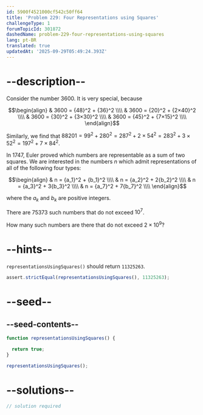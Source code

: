 ```yaml
---
id: 5900f4521000cf542c50ff64
title: 'Problem 229: Four Representations using Squares'
challengeType: 1
forumTopicId: 301872
dashedName: problem-229-four-representations-using-squares
lang: pt-BR
translated: true
updatedAt: '2025-09-29T05:49:24.393Z'
---
```


# --description--

Consider the number 3600. It is very special, because

$$\begin{align}
  & 3600 = {48}^2 + {36}^2   \\\\
  & 3600 = {20}^2 + {2×40}^2 \\\\
  & 3600 = {30}^2 + {3×30}^2 \\\\
  & 3600 = {45}^2 + {7×15}^2 \\\\
\end{align}$$

Similarly, we find that $88201 = {99}^2 + {280}^2 = {287}^2 + 2 × {54}^2 = {283}^2 + 3 × {52}^2 = {197}^2 + 7 × {84}^2$.

In 1747, Euler proved which numbers are representable as a sum of two squares. We are interested in the numbers $n$ which admit representations of all of the following four types:

$$\begin{align}
  & n = {a_1}^2 + {b_1}^2  \\\\
  & n = {a_2}^2 + 2{b_2}^2 \\\\
  & n = {a_3}^2 + 3{b_3}^2 \\\\
  & n = {a_7}^2 + 7{b_7}^2 \\\\
\end{align}$$

where the $a_k$ and $b_k$ are positive integers.

There are 75373 such numbers that do not exceed ${10}^7$.

How many such numbers are there that do not exceed $2 × {10}^9$?

# --hints--

`representationsUsingSquares()` should return `11325263`.

```js
assert.strictEqual(representationsUsingSquares(), 11325263);
```

# --seed--

## --seed-contents--

```js
function representationsUsingSquares() {

  return true;
}

representationsUsingSquares();
```

# --solutions--

```js
// solution required
```
